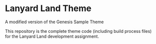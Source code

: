 # Lanyard Land Theme

A modified version of the Genesis Sample Theme

This repository is the complete theme code (including build process files) for the Lanyard Land
development assignment.